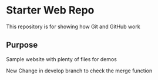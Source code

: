 # Starter Web Repo

This repository is for showing how Git and GitHub work

## Purpose

Sample website with plenty of files for demos

New Change in develop branch to check the merge function